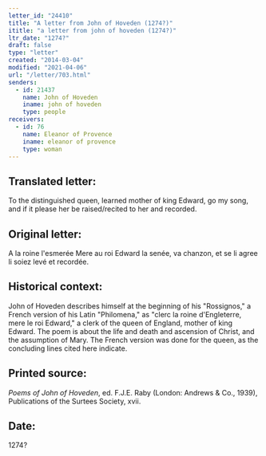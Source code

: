 ```yaml
---
letter_id: "24410"
title: "A letter from John of Hoveden (1274?)"
ititle: "a letter from john of hoveden (1274?)"
ltr_date: "1274?"
draft: false
type: "letter"
created: "2014-03-04"
modified: "2021-04-06"
url: "/letter/703.html"
senders:
  - id: 21437
    name: John of Hoveden
    iname: john of hoveden
    type: people
receivers:
  - id: 76
    name: Eleanor of Provence
    iname: eleanor of provence
    type: woman
---
```

<h2> Translated letter:</h2>To the distinguished queen,
learned mother of king Edward,
go my song, and if it please her
be raised/recited to her and recorded.
<h2 class="mt-4"> Original letter:</h2>A la roine l'esmerée
Mere au roi Edward la senée,
va chanzon, et se li agree
li soiez levé et recordée.
<h2 class="mt-4"> Historical context:</h2><p>John of Hoveden describes himself at the beginning of his "Rossignos," a French version of his Latin "Philomena," as "clerc la roine d'Engleterre, mere le roi Edward," a clerk of the queen of England, mother of king Edward. The poem is about the life and death and ascension of Christ, and the assumption of Mary. The French version was done for the queen, as the concluding lines cited here indicate.</p><h2 class="mt-4"> Printed source:</h2><p><em>Poems of John of Hoveden</em>, ed. F.J.E. Raby (London: Andrews &amp; Co., 1939), Publications of the Surtees Society, xvii.</p><h2 class="mt-4"> Date:</h2>1274?